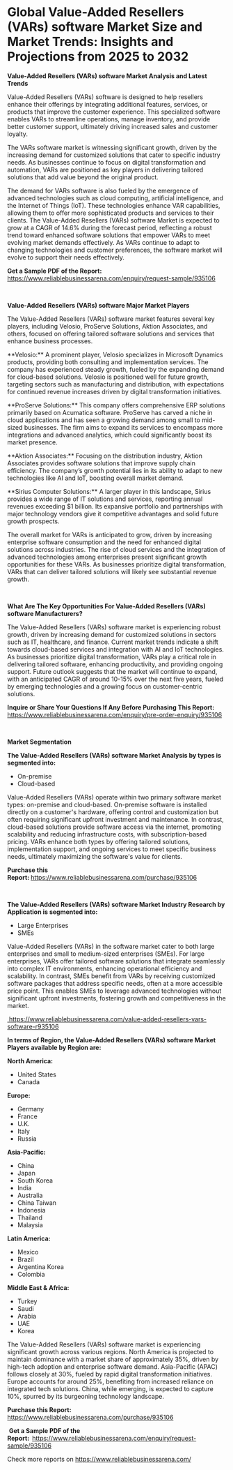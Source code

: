 <p><h1>Global Value-Added Resellers (VARs) software Market Size and Market Trends: Insights and Projections from 2025 to 2032</h1></p><p><strong>Value-Added Resellers (VARs) software Market Analysis and Latest Trends</strong></p>
<p><p>Value-Added Resellers (VARs) software is designed to help resellers enhance their offerings by integrating additional features, services, or products that improve the customer experience. This specialized software enables VARs to streamline operations, manage inventory, and provide better customer support, ultimately driving increased sales and customer loyalty. </p><p>The VARs software market is witnessing significant growth, driven by the increasing demand for customized solutions that cater to specific industry needs. As businesses continue to focus on digital transformation and automation, VARs are positioned as key players in delivering tailored solutions that add value beyond the original product. </p><p>The demand for VARs software is also fueled by the emergence of advanced technologies such as cloud computing, artificial intelligence, and the Internet of Things (IoT). These technologies enhance VAR capabilities, allowing them to offer more sophisticated products and services to their clients. The Value-Added Resellers (VARs) software Market is expected to grow at a CAGR of 14.6% during the forecast period, reflecting a robust trend toward enhanced software solutions that empower VARs to meet evolving market demands effectively. As VARs continue to adapt to changing technologies and customer preferences, the software market will evolve to support their needs effectively.</p></p>
<p><strong>Get a Sample PDF of the Report:&nbsp;</strong> <a href="https://www.reliablebusinessarena.com/enquiry/request-sample/935106?utm_campaign=2116&utm_medium=2&utm_source=Github&utm_content=ia&utm_term=11032025&utm_id=value-added-resellers-vars-software">https://www.reliablebusinessarena.com/enquiry/request-sample/935106</a></p>
<p>&nbsp;</p>
<p><strong>Value-Added Resellers (VARs) software Major Market Players</strong></p>
<p><p>The Value-Added Resellers (VARs) software market features several key players, including Velosio, ProServe Solutions, Aktion Associates, and others, focused on offering tailored software solutions and services that enhance business processes.</p><p>**Velosio:** A prominent player, Velosio specializes in Microsoft Dynamics products, providing both consulting and implementation services. The company has experienced steady growth, fueled by the expanding demand for cloud-based solutions. Velosio is positioned well for future growth, targeting sectors such as manufacturing and distribution, with expectations for continued revenue increases driven by digital transformation initiatives.</p><p>**ProServe Solutions:** This company offers comprehensive ERP solutions primarily based on Acumatica software. ProServe has carved a niche in cloud applications and has seen a growing demand among small to mid-sized businesses. The firm aims to expand its services to encompass more integrations and advanced analytics, which could significantly boost its market presence.</p><p>**Aktion Associates:** Focusing on the distribution industry, Aktion Associates provides software solutions that improve supply chain efficiency. The company’s growth potential lies in its ability to adapt to new technologies like AI and IoT, boosting overall market demand.</p><p>**Sirius Computer Solutions:** A larger player in this landscape, Sirius provides a wide range of IT solutions and services, reporting annual revenues exceeding $1 billion. Its expansive portfolio and partnerships with major technology vendors give it competitive advantages and solid future growth prospects.</p><p>The overall market for VARs is anticipated to grow, driven by increasing enterprise software consumption and the need for enhanced digital solutions across industries. The rise of cloud services and the integration of advanced technologies among enterprises present significant growth opportunities for these VARs. As businesses prioritize digital transformation, VARs that can deliver tailored solutions will likely see substantial revenue growth.</p></p>
<p>&nbsp;</p>
<p><strong>What Are The Key Opportunities For Value-Added Resellers (VARs) software Manufacturers?</strong></p>
<p><p>The Value-Added Resellers (VARs) software market is experiencing robust growth, driven by increasing demand for customized solutions in sectors such as IT, healthcare, and finance. Current market trends indicate a shift towards cloud-based services and integration with AI and IoT technologies. As businesses prioritize digital transformation, VARs play a critical role in delivering tailored software, enhancing productivity, and providing ongoing support. Future outlook suggests that the market will continue to expand, with an anticipated CAGR of around 10-15% over the next five years, fueled by emerging technologies and a growing focus on customer-centric solutions.</p></p>
<p><strong>Inquire or Share Your Questions If Any Before Purchasing This Report:</strong> <a href="https://www.reliablebusinessarena.com/enquiry/pre-order-enquiry/935106?utm_campaign=2116&utm_medium=2&utm_source=Github&utm_content=ia&utm_term=11032025&utm_id=value-added-resellers-vars-software">https://www.reliablebusinessarena.com/enquiry/pre-order-enquiry/935106</a></p>
<p>&nbsp;</p>
<p><strong>Market Segmentation</strong></p>
<p><strong>The Value-Added Resellers (VARs) software Market Analysis by types is segmented into:</strong></p>
<p><ul><li>On-premise</li><li>Cloud-based</li></ul></p>
<p><p>Value-Added Resellers (VARs) operate within two primary software market types: on-premise and cloud-based. On-premise software is installed directly on a customer's hardware, offering control and customization but often requiring significant upfront investment and maintenance. In contrast, cloud-based solutions provide software access via the internet, promoting scalability and reducing infrastructure costs, with subscription-based pricing. VARs enhance both types by offering tailored solutions, implementation support, and ongoing services to meet specific business needs, ultimately maximizing the software's value for clients.</p></p>
<p><strong>Purchase this Report:&nbsp;</strong><a href="https://www.reliablebusinessarena.com/purchase/935106?utm_campaign=2116&utm_medium=2&utm_source=Github&utm_content=ia&utm_term=11032025&utm_id=value-added-resellers-vars-software">https://www.reliablebusinessarena.com/purchase/935106</a></p>
<p>&nbsp;</p>
<p><strong>The Value-Added Resellers (VARs) software Market Industry Research by Application is segmented into:</strong></p>
<p><ul><li>Large Enterprises</li><li>SMEs</li></ul></p>
<p><p>Value-Added Resellers (VARs) in the software market cater to both large enterprises and small to medium-sized enterprises (SMEs). For large enterprises, VARs offer tailored software solutions that integrate seamlessly into complex IT environments, enhancing operational efficiency and scalability. In contrast, SMEs benefit from VARs by receiving customized software packages that address specific needs, often at a more accessible price point. This enables SMEs to leverage advanced technologies without significant upfront investments, fostering growth and competitiveness in the market.</p></p>
<p><a href="https://www.reliablebusinessarena.com/value-added-resellers-vars-software-r935106?utm_campaign=2116&utm_medium=2&utm_source=Github&utm_content=ia&utm_term=11032025&utm_id=value-added-resellers-vars-software">&nbsp;https://www.reliablebusinessarena.com/value-added-resellers-vars-software-r935106</a></p>
<p><strong>In terms of Region, the Value-Added Resellers (VARs) software Market Players available by Region are:</strong></p>
<p>
    <p> <strong> North America: </strong>
        <ul>
            <li>United States</li>
            <li>Canada</li>
        </ul>
        </p> 
    <p> <strong> Europe: </strong>
        <ul>
            <li>Germany</li>
            <li>France</li>
            <li>U.K.</li>
            <li>Italy</li>
            <li>Russia</li>
        </ul>
        </p> 
    <p> <strong> Asia-Pacific: </strong>
        <ul>
            <li>China</li>
            <li>Japan</li>
            <li>South Korea</li>
            <li>India</li>
            <li>Australia</li>
            <li>China Taiwan</li>
            <li>Indonesia</li>
            <li>Thailand</li>
            <li>Malaysia</li>
        </ul>
        </p> 
    <p> <strong> Latin America: </strong>
        <ul>
            <li>Mexico</li>
            <li>Brazil</li>
            <li>Argentina Korea</li>
            <li>Colombia</li>
        </ul>
        </p> 
    <p> <strong> Middle East & Africa: </strong>
        <ul>
            <li>Turkey</li>
            <li>Saudi</li>
            <li>Arabia</li>
            <li>UAE</li>
            <li>Korea</li>
        </ul>
    </p>
    </p>
<p><p>The Value-Added Resellers (VARs) software market is experiencing significant growth across various regions. North America is projected to maintain dominance with a market share of approximately 35%, driven by high-tech adoption and enterprise software demand. Asia-Pacific (APAC) follows closely at 30%, fueled by rapid digital transformation initiatives. Europe accounts for around 25%, benefiting from increased reliance on integrated tech solutions. China, while emerging, is expected to capture 10%, spurred by its burgeoning technology landscape.</p></p>
<p><strong>Purchase this Report: </strong><a href="https://www.reliablebusinessarena.com/purchase/935106?utm_campaign=2116&utm_medium=2&utm_source=Github&utm_content=ia&utm_term=11032025&utm_id=value-added-resellers-vars-software">https://www.reliablebusinessarena.com/purchase/935106</a></p>
<p>&nbsp;<strong>Get a Sample PDF of the Report:&nbsp;&nbsp;</strong><a href="https://www.reliablebusinessarena.com/enquiry/request-sample/935106?utm_campaign=2116&utm_medium=2&utm_source=Github&utm_content=ia&utm_term=11032025&utm_id=value-added-resellers-vars-software">https://www.reliablebusinessarena.com/enquiry/request-sample/935106</a></p>
<p><strong></strong></p>
<p>Check more reports on <a href="https://www.reliablebusinessarena.com/?utm_campaign=2116&utm_medium=2&utm_source=Github&utm_content=ia&utm_term=11032025&utm_id=value-added-resellers-vars-software">https://www.reliablebusinessarena.com/</a></p>